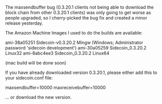 The maxsendbuffer bug (0.3.20.1 clients not being able to download the block chain from other 0.3.20.1 clients) was only going to get
worse as people upgraded, so I cherry-picked the bug fix and created a minor release yesterday.

The Amazon Machine Images I used to do the builds are available:

  ami-38a05251   Sidecoin-v0.3.20.2 Mingw    (Windows; Administrator password 'sidecoin development')
  ami-30a05259   Sidecoin_0.3.20.2 Linux32
  ami-8abc4ee3   Sidecoin_0.3.20.2 Linux64

(mac build will be done soon)

If you have already downloaded version 0.3.20.1, please either add this to your sidecoin.conf file:

  maxsendbuffer=10000
  maxreceivebuffer=10000

... or download the new version.
